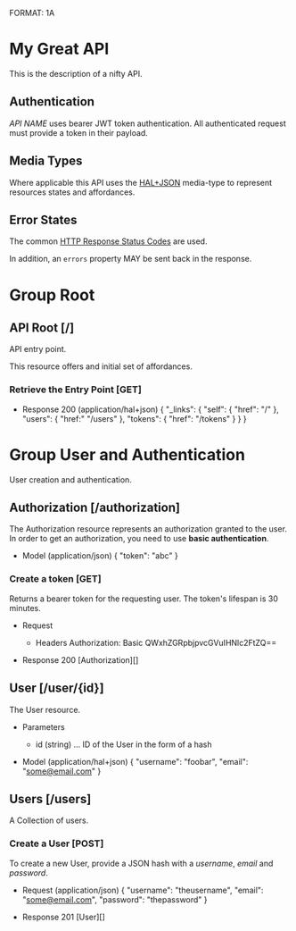 FORMAT: 1A

# My Great API
This is the description of a nifty API.

## Authentication
*API NAME* uses bearer JWT token authentication. All authenticated request must
provide a token in their payload.

## Media Types
Where applicable this API uses the [HAL+JSON](https://github.com/mikekelly/hal_specification/blob/master/hal_specification.md) media-type to represent resources states and affordances.

## Error States
The common [HTTP Response Status Codes](https://github.com/for-GET/know-your-http-well/blob/master/status-codes.md) are used.

In addition, an `errors` property MAY be sent back in the response.



# Group Root

## API Root [/]
API entry point.

This resource offers and initial set of affordances.

### Retrieve the Entry Point [GET]

+ Response 200 (application/hal+json)
	{
		"_links": {
			"self": { "href": "/" },
			"users": { "href:" "/users" },
			"tokens": { "href": "/tokens" }
		}
	}



# Group User and Authentication
User creation and authentication.

## Authorization [/authorization]
The Authorization resource represents an authorization granted to the user.
In order to get an authorization, you need to use **basic authentication**.

+ Model (application/json)
	{
		"token": "abc"
	}

### Create a token [GET]
Returns a bearer token for the requesting user. The token's lifespan is
30 minutes.

+ Request
	+ Headers
		 Authorization: Basic QWxhZGRpbjpvcGVuIHNlc2FtZQ==

+ Response 200
	[Authorization][]

## User [/user/{id}]
The User resource.

+ Parameters
	+ id (string) ... ID of the User in the form of a hash

+ Model (application/hal+json)
	{
		"username": "foobar",
		"email": "some@email.com"
	}

## Users [/users]
A Collection of users.

### Create a User [POST]
To create a new User, provide a JSON hash with a *username*, *email* and *password*.

+ Request (application/json)
	{
		"username": "theusername",
		"email": "some@email.com",
		"password": "thepassword"
	}

+ Response 201
	[User][]
